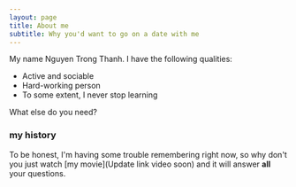 ```yaml
---
layout: page
title: About me
subtitle: Why you'd want to go on a date with me
---
```


My name Nguyen Trong Thanh. I have the following qualities:

- Active and sociable
- Hard-working person
- To some extent, I never stop learning

What else do you need?

### my history

To be honest, I'm having some trouble remembering right now, so why don't you just watch [my movie](Update link video soon) and it will answer **all** your questions.

